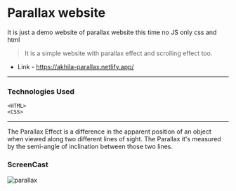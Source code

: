 
# Parallax website
It is just a demo website of parallax website this time no JS only css and html

>It is a simple website with parallax effect and scrolling effect too.


* Link - https://akhila-parallax.netlify.app/

---

### Technologies Used
` <HTML> `<br>
` <CSS> `<br>

---

The Parallax Effect is a difference in the apparent position of an object when viewed along two different lines of sight. The Parallax it's measured by the semi-angle of inclination between those two lines.

 ### ScreenCast
 
![parallax](https://github.com/akhilanithin/parallax/assets/122517142/2d4f819a-45c6-435b-9700-d1ab5b9dfee3)


